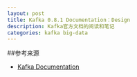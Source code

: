 ```yaml
---
layout: post
title: Kafka 0.8.1 Documentation：Design
description: Kafka官方文档的阅读和笔记
categories: kafka big-data
---
```




##参考来源

* [Kafka Documentation](http://kafka.apache.org/documentation.html)




[NingG]:    http://ningg.github.com  "NingG"
